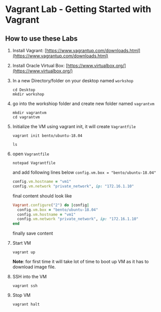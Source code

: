 # Vagrant Lab - Getting Started with Vagrant

## How to use these Labs

1. Install Vagrant: [https://www.vagrantup.com/downloads.html](https://www.vagrantup.com/downloads.html)
2. Install Oracle Virtual Box:  [https://www.virtualbox.org/](https://www.virtualbox.org/)
3. In a new Directory/folder on your desktop named `workshop`

    ``` shell
    cd Desktop
    mkdir workshop
    ```

4. go into the workshiop folder and create new folder named `vagrantvm`

    ``` shell
    mkdir vagrantvm
    cd vagrantvm
    ```

5. Initialize the VM using vagrant init, it will create `Vagrantfile`

    ``` shell
    vagrant init bento/ubuntu-18.04

    ls
    ```

6. open `Vagrantfile`

    ```shell
    notepad Vagrantfile
    ```

    and add following lines below `config.vm.box = "bento/ubuntu-18.04"`

    ```ruby
    config.vm.hostname = "vm1"
    config.vm.network "private_network", ip: "172.16.1.10"
    ```

    final content should look like

    ```ruby
    Vagrant.configure("2") do |config|
      config.vm.box = "bento/ubuntu-18.04"
      config.vm.hostname = "vm1"
      config.vm.network "private_network", ip: "172.16.1.10"
    end

    ```

    finally save content

7. Start VM

    ``` shell
    vagrant up
    ```

    **Note**: for first time it will take lot of time to boot up VM as it has to download image file.

8. SSH into the VM

    ``` shell
    vagrant ssh
    ```

9. Stop VM

    ``` shell
    vagrant halt
    ```
